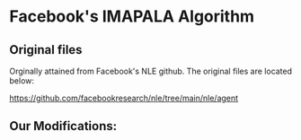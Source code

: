 # Facebook's IMAPALA Algorithm

## Original files

Orginally attained from Facebook's NLE github. The original files are located below: 

https://github.com/facebookresearch/nle/tree/main/nle/agent

## Our Modifications: 

